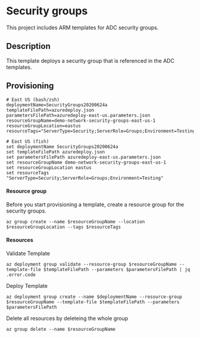 # Security groups

This project includes ARM templates for ADC security groups.

## Description

This template deploys a security group that is referenced in the ADC templates.

## Provisioning

    # East US (bash/zsh)
    deploymentName=SecurityGroups20200624a
    templateFilePath=azuredeploy.json
    parametersFilePath=azuredeploy-east-us.parameters.json
    resourceGroupName=demo-network-security-groups-east-us-1
    resourceGroupLocation=eastus
    resourceTags="ServerType=Security;ServerRole=Groups;Environment=Testing"

    # East US (fish)
    set deploymentName SecurityGroups20200624a
    set templateFilePath azuredeploy.json
    set parametersFilePath azuredeploy-east-us.parameters.json
    set resourceGroupName demo-network-security-groups-east-us-1
    set resourceGroupLocation eastus
    set resourceTags "ServerType=Security;ServerRole=Groups;Environment=Testing"

#### Resource group

Before you start provisioning a template, create a resource group for the security groups.

    az group create --name $resourceGroupName --location $resourceGroupLocation --tags $resourceTags

#### Resources

Validate Template

    az deployment group validate --resource-group $resourceGroupName --template-file $templateFilePath --parameters $parametersFilePath | jq .error.code

Deploy Template

    az deployment group create --name $deploymentName --resource-group $resourceGroupName --template-file $templateFilePath --parameters $parametersFilePath

Delete all resources by deleteing the whole group

    az group delete --name $resourceGroupName

